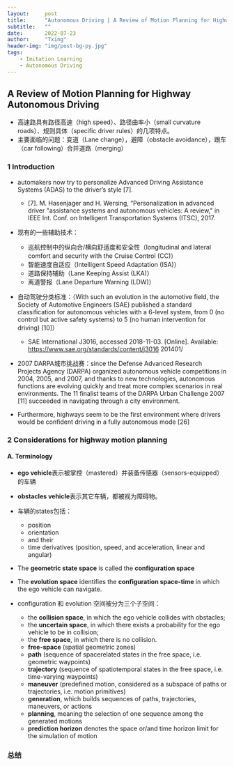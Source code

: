 ```yaml
---
layout:     post
title:      "Autonomous Driving | A Review of Motion Planning for Highway Autonomous Driving  "
subtitle:   ""
date:       2022-07-23
author:     "Txing"
header-img: "img/post-bg-py.jpg"
tags:
    - Imitation Learning
    - Autonomous Driving
---
```


## A Review of Motion Planning for Highway Autonomous Driving  

- 高速路具有路径高速（high speed）、路径曲率小（small curvature roads）、规则具体（specific driver rules）的几项特点。
- 主要面临的问题：变道（Lane change），避障（obstacle avoidance），跟车（car following）合并道路（merging）  

### 1 Introduction

- automakers now try to personalize Advanced Driving Assistance Systems (ADAS) to the driver’s style [7]. 
  -  [7]. M. Hasenjager and H. Wersing, “Personalization in advanced driver "assistance systems and autonomous vehicles: A review," in IEEE Int. Conf. on Intelligent Transportation Systems (ITSC), 2017.  

- 现有的一些辅助技术：
  - 巡航控制中的纵向合/横向舒适度和安全性（longitudinal and lateral comfort and security with the Cruise Control (CC)）
  - 智能速度自适应（Intelligent Speed Adaptation (ISA)）
  - 道路保持辅助（Lane Keeping Assist (LKA)）
  - 离道警报（Lane Departure Warning (LDW)）
- 自动驾驶分类标准：（With such an evolution in the automotive field, the Society of Automotive Engineers (SAE) published a standard classification for autonomous vehicles with a 6-level system, from 0 (no control but active safety systems) to 5 (no human intervention for driving) [10]）
  - SAE International J3016, accessed 2018-11-03. [Online]. Available: https://www.sae.org/standards/content/j3016 201401/  
- 2007 DARPA城市挑战赛：since the Defense Advanced Research Projects Agency (DARPA) organized autonomous vehicle competitions in 2004, 2005, and 2007, and thanks to new technologies, autonomous functions are evolving quickly and treat more complex scenarios in real environments. The 11 finalist teams of the DARPA Urban Challenge 2007 [11] succeeded in navigating through a city environment.   

- Furthermore, highways seem to be the first environment where drivers would be confident driving in a fully autonomous mode [26]  

### 2 Considerations for highway motion planning 

#### A. Terminology

- **ego vehicle**表示被掌控（mastered）并装备传感器（sensors-equipped）的车辆

- **obstacles vehicle**表示其它车辆，都被视为障碍物。
- 车辆的states包括：
  - position
  - orientation
  - and their 
  - time derivatives (position, speed, and acceleration, linear and angular)  

- The **geometric state space** is called the **configuration space**  

- The **evolution space** identifies the **configuration space-time** in which the ego vehicle can navigate.  

- configuration 和 evolution 空间被分为三个子空间：
  - the **collision space**, in which the ego vehicle collides with obstacles; 
  - the **uncertain space**, in which there exists a probability for the ego vehicle to be in collision;
  - the **free space**, in which there is no collision.   
  - **free-space** (spatial geometric zones)
  - **path** (sequence of spacerelated states in the free space, i.e. geometric waypoints)
  - **trajectory** (sequence of spatiotemporal states in the free space, i.e. time-varying waypoints)  
  - **maneuver** (predefined motion, considered as a subspace of paths or trajectories, i.e. motion primitives)  
  - **generation**, which builds sequences of paths, trajectories, maneuvers, or actions  
  - **planning**, meaning the selection of one sequence among the generated motions  
  - **prediction horizon** denotes the space or/and time horizon limit for the simulation of motion  









### 总结





​	
